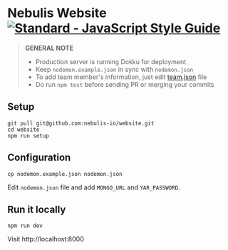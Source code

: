 # Nebulis Website [![Standard - JavaScript Style Guide](https://img.shields.io/badge/code%20style-standard-brightgreen.svg)](http://standardjs.com/)


> **GENERAL NOTE**
>
> * Production server is running Dokku for deployment
> * Keep `nodemon.example.json` in sync with `nodemon.json`
> * To add team member's information, just edit [team.json](./team.json) file
> * Do run `npm test` before sending PR or merging your commits


## Setup

    git pull git@github.com:nebulis-io/website.git
    cd website
    npm run setup


## Configuration

    cp nodemon.example.json nodemon.json

Edit `nodemon.json` file and add `MONGO_URL` and `YAR_PASSWORD`.


## Run it locally

    npm run dev

Visit http://localhost:8000
